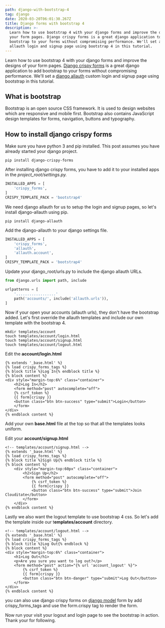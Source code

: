 ```yaml
---
path: django-with-bootstrap-4
tag: django
date: 2020-03-20T06:01:30.267Z
title: Django forms with bootstrap 4
description: >-
  Learn how to use bootstrap 4 with your django forms and improve the designs of
  your form pages. Django crispy forms is a great django application to add
  bootstrap to your forms without compromising performance. We'll set a django
  allauth login and signup page using bootstrap 4 in this tutorial.
---
```

Learn how to use bootstrap 4 with your django forms and improve the designs of your form pages. [Django crispy forms](https://django-allauth.readthedocs.io/en/latest/installation.html) is a great django application to add bootstrap to your forms without compromising performance. We'll set a [django allauth](https://django-allauth.readthedocs.io/en/latest/installation.html) custom login and signup page using bootstrap in this tutorial.

## What is bootstrap

Bootstrap is an open source CSS framework. It is used to design websites which are responsive and mobile first. Bootstrap also contains JavaScript design templates for forms, navigation, buttons and typography.

## How to install django crispy forms

Make sure you have python 3  and pip installed. This post assumes you have already started your django project.

```
pip install django-crispy-forms
```

After installing django crispy forms, you have to add it to your installed apps in the *project_root/settings.py.*

```python
INSTALLED_APPS = [
    'crispy_forms',
]
CRISPY_TEMPLATE_PACK = 'bootstrap4'
```

We need django allauth for us to setup the login and signup pages, so let's install django-allauth using pip.

```
pip install django-allauth
```

Add the django-allauth to your django settings file.

```python
INSTALLED_APPS = [
    'crispy_forms',
    'allauth',
    'allauth.account',
]
CRISPY_TEMPLATE_PACK = 'bootstrap4'
```

Update your django_root/urls.py to include the django allauth URLs.

```python
from django.urls import path, include

urlpatterns = [
    '..................'
    path('accounts/', include('allauth.urls')),
]
```

Now if your open your accounts (allauth urls), they don't have the bootstrap added. Let's first override the allauth templates and include our own template with the bootstrap 4.

```
mkdir templates/account
touch templates/account/login.html
touch templates/account/signup.html
touch templates/account/logout.html
```

Edit the **account/login.html** 

```django
{% extends '_base.html' %}
{% load crispy_forms_tags %}
{% block title %}Log In{% endblock title %}
{% block content %}
<div style="margin-top:6%" class="container">
    <h2>Log In</h2>
    <form method="post" autocomplete="off">
    {% csrf_token %}
    {{ form|crispy }}
    <button class="btn btn-success" type="submit">Login</button>
    </form>
</div>
{% endblock content %}
```

Add your own **base.html** file at the top so that all the templates looks uniform.

Edit your **account/signup.html**

```django
<!-- templates/account/signup.html -->
{% extends '_base.html' %}
{% load crispy_forms_tags %}
{% block title %}Sign Up{% endblock title %}
{% block content %}
    <div style="margin-top:60px" class="container">
        <h2>Sign Up</h2>
        <form method="post" autocomplete="off">
            {% csrf_token %}
            {{ form|crispy }}
            <button class="btn btn-success" type="submit">Join Clouditate</button>
        </form>
    </div>
{% endblock content %}
```

Lastly we also want the logout template to use bootstrap 4 css. So let's add the template inside our t**emplates/account** directory.

```django
<!-- templates/account/logout.html -->
{% extends '_base.html' %}
{% load crispy_forms_tags %}
{% block title %}Log Out{% endblock %}
{% block content %}
<div style="margin-top:6%" class="container">
    <h1>Log Out</h1>
    <p>Are you sure you want to log out?</p>
    <form method="post" action="{% url 'account_logout' %}">
        {% csrf_token %}
        {{ form|crispy }}
        <button class="btn btn-danger" type="submit">Log Out</button>
    </form>
</div>
{% endblock content %}
```



you can also use django crispy forms on [django model](https://www.theophilusn.com/blog/django-models-fields-how-to-design-better-django-models/) form by add crispy_forms_tags and use the form.crispy tag to render the form.



Now run your visit your logout and login page to see the bootstrap in action. Thank your for following.